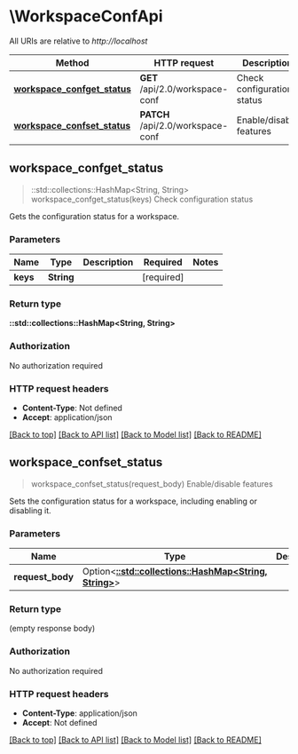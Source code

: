 # \WorkspaceConfApi

All URIs are relative to *http://localhost*

Method | HTTP request | Description
------------- | ------------- | -------------
[**workspace_confget_status**](WorkspaceConfApi.md#workspace_confget_status) | **GET** /api/2.0/workspace-conf | Check configuration status
[**workspace_confset_status**](WorkspaceConfApi.md#workspace_confset_status) | **PATCH** /api/2.0/workspace-conf | Enable/disable features



## workspace_confget_status

> ::std::collections::HashMap<String, String> workspace_confget_status(keys)
Check configuration status

Gets the configuration status for a workspace.

### Parameters


Name | Type | Description  | Required | Notes
------------- | ------------- | ------------- | ------------- | -------------
**keys** | **String** |  | [required] |

### Return type

**::std::collections::HashMap<String, String>**

### Authorization

No authorization required

### HTTP request headers

- **Content-Type**: Not defined
- **Accept**: application/json

[[Back to top]](#) [[Back to API list]](../README.md#documentation-for-api-endpoints) [[Back to Model list]](../README.md#documentation-for-models) [[Back to README]](../README.md)


## workspace_confset_status

> workspace_confset_status(request_body)
Enable/disable features

Sets the configuration status for a workspace, including enabling or disabling it.

### Parameters


Name | Type | Description  | Required | Notes
------------- | ------------- | ------------- | ------------- | -------------
**request_body** | Option<[**::std::collections::HashMap<String, String>**](String.md)> |  | [required] |

### Return type

 (empty response body)

### Authorization

No authorization required

### HTTP request headers

- **Content-Type**: application/json
- **Accept**: Not defined

[[Back to top]](#) [[Back to API list]](../README.md#documentation-for-api-endpoints) [[Back to Model list]](../README.md#documentation-for-models) [[Back to README]](../README.md)

